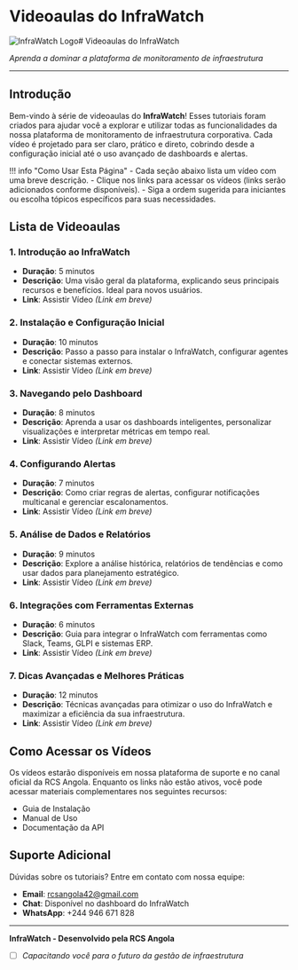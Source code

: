 # Videoaulas do InfraWatch

![InfraWatch Logo](images/favicon.ico)# Videoaulas do InfraWatch

*Aprenda a dominar a plataforma de monitoramento de infraestrutura*

---

## Introdução

Bem-vindo à série de videoaulas do **InfraWatch**! Esses tutoriais foram criados para ajudar você a explorar e utilizar todas as funcionalidades da nossa plataforma de monitoramento de infraestrutura corporativa. Cada vídeo é projetado para ser claro, prático e direto, cobrindo desde a configuração inicial até o uso avançado de dashboards e alertas.

!!! info "Como Usar Esta Página" - Cada seção abaixo lista um vídeo com uma breve descrição. - Clique nos links para acessar os vídeos (links serão adicionados conforme disponíveis). - Siga a ordem sugerida para iniciantes ou escolha tópicos específicos para suas necessidades.

## Lista de Videoaulas

### 1. Introdução ao InfraWatch

- **Duração**: 5 minutos
- **Descrição**: Uma visão geral da plataforma, explicando seus principais recursos e benefícios. Ideal para novos usuários.
- **Link**: Assistir Vídeo *(Link em breve)*

### 2. Instalação e Configuração Inicial

- **Duração**: 10 minutos
- **Descrição**: Passo a passo para instalar o InfraWatch, configurar agentes e conectar sistemas externos.
- **Link**: Assistir Vídeo *(Link em breve)*

### 3. Navegando pelo Dashboard

- **Duração**: 8 minutos
- **Descrição**: Aprenda a usar os dashboards inteligentes, personalizar visualizações e interpretar métricas em tempo real.
- **Link**: Assistir Vídeo *(Link em breve)*

### 4. Configurando Alertas

- **Duração**: 7 minutos
- **Descrição**: Como criar regras de alertas, configurar notificações multicanal e gerenciar escalonamentos.
- **Link**: Assistir Vídeo *(Link em breve)*

### 5. Análise de Dados e Relatórios

- **Duração**: 9 minutos
- **Descrição**: Explore a análise histórica, relatórios de tendências e como usar dados para planejamento estratégico.
- **Link**: Assistir Vídeo *(Link em breve)*

### 6. Integrações com Ferramentas Externas

- **Duração**: 6 minutos
- **Descrição**: Guia para integrar o InfraWatch com ferramentas como Slack, Teams, GLPI e sistemas ERP.
- **Link**: Assistir Vídeo *(Link em breve)*

### 7. Dicas Avançadas e Melhores Práticas

- **Duração**: 12 minutos
- **Descrição**: Técnicas avançadas para otimizar o uso do InfraWatch e maximizar a eficiência da sua infraestrutura.
- **Link**: Assistir Vídeo *(Link em breve)*

## Como Acessar os Vídeos

Os vídeos estarão disponíveis em nossa plataforma de suporte e no canal oficial da RCS Angola. Enquanto os links não estão ativos, você pode acessar materiais complementares nos seguintes recursos:

- Guia de Instalação
- Manual de Uso
- Documentação da API

## Suporte Adicional

Dúvidas sobre os tutoriais? Entre em contato com nossa equipe:

- **Email**: rcsangola42@gmail.com
- **Chat**: Disponível no dashboard do InfraWatch
- **WhatsApp**: +244 946 671 828

---

**InfraWatch - Desenvolvido pela RCS Angola**

- [ ] *Capacitando você para o futuro da gestão de infraestrutura*